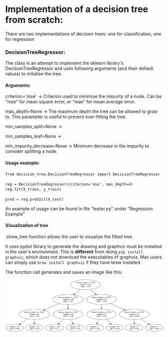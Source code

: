 # Implementation of a decision tree from scratch:

There are two implementations of decision trees: one for classification, one for regression

### DecisionTreeRegressor:

The class is an attempt to implement the sklearn library's DecisionTreeRegressor and uses following arguments (and their default values) to initialise the tree:

#### Arguments:
 criterion='mse' -> Criterion used to minimise the impurity of a node. Can be "mse" for mean square error, or "mae" for mean average error.

 max_depth=None -> The maximum depth the tree can be allowed to grow to. This parameter is useful to prevent over-fitting the tree

 min_samples_split=None ->

 min_samples_leaf=None ->

 min_impurity_decrease=None -> Minimum decrease in the impurity to consider splitting a node.

#### Usage example:
```
from decision_tree.DecisionTreeRegressor import DecisionTreeRegressor

reg = DecisionTreeRegressor(criterion='mse', max_depth=4)
reg.fit(X_train, y_train)

pred = reg.predict(X_test)
```

An example of usage can be found in file "tester.py" under "Regression Example"

#### Visualization of tree

.show_tree function allows the user to visualize the fitted tree.

It uses pydot library to generate the drawing and graphviz must be installed in the user's environment. This is **different** from doing ```pip install graphviz```, which does not download the executables of graphviz. Mac users can simply use ```brew install graphviz``` if they have brew installed.

The function call generates and saves an image like this:

![Regression Decision Tree](Visualization/Regression_Decision_Tree.png)

